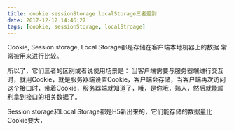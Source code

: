 ```yaml
---
title: cookie sessionStorage localStorage三者差别
date: 2017-12-12 14:46:27
tags: [cookie, sessionStorage, localStroage]
---
```

Cookie, Session storage, Local Storage都是存储在客户端本地机器上的数据
常常被用来进行比较。

所以了，它们三者的区别或者说使用场景是：
当客户端需要与服务器端进行交互时，就用Cookie，就是服务器端设置Cookie，客户端会存储，当客户端再次访问这个接口时，带着Cookie，服务器端就知道了，哦，是你哦，熟人，然后就能顺利拿到接口的相关数据了。

Session storage和Local Storage都是H5新出来的，它们能存储的数据量比Cookie要大，
